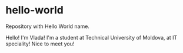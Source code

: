 # hello-world
Repository with Hello World name.

Hello! I'm Vlada!
I'm a student at Technical University of Moldova, at IT speciality!
Nice to meet you!
